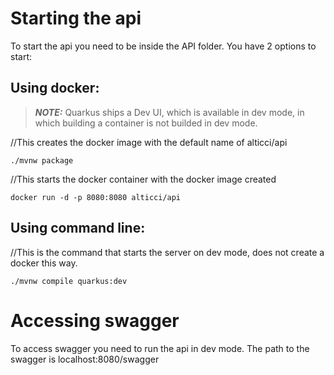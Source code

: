 # Starting the api
To start the api you need to be inside the API folder. You have 2 options to start:

## Using docker:

> **_NOTE:_**  Quarkus ships a Dev UI, which is available in dev mode, in which building a container is not builded in dev mode.

//This creates the docker image with the default name of alticci/api
```
./mvnw package 
```

//This starts the docker container with the docker image created
```
docker run -d -p 8080:8080 alticci/api
```

## Using command line:

//This is the command that starts the server on dev mode, does not create a docker this way.
```
./mvnw compile quarkus:dev
```

# Accessing swagger

To access swagger you need to run the api in dev mode. The path to the swagger is localhost:8080/swagger